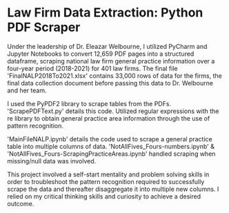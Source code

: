 # Law Firm Data Extraction: Python PDF Scraper
Under the leadership of Dr. Eleazar Welbourne, I utilized PyCharm and Jupyter Notebooks to convert 12,659 PDF pages into a structured dataframe, scraping national law firm general practice information over a four-year period (2018-2021) for 401 law firms. The final file 'FinalNALP2018To2021.xlsx' contains 33,000 rows of data for the firms, the final data collection document before passing this data to Dr. Welbourne and her team.

I used the PyPDF2 library to scrape tables from the PDFs. 'ScrapePDFText.py' details this code. Utilized regular expressions with the re library to obtain general practice area information through the use of pattern recognition.

'MainFileNALP.ipynb' details the code used to scrape a general practice table into multiple columns of data. 'NotAllFives_Fours-numbers.ipynb' & 'NotAllFives_Fours-ScrapingPracticeAreas.ipynb' handled scraping when missing/null data was involved.

This project involved a self-start mentality and problem solving skills in order to troubleshoot the pattern recognition required to successfully scrape the data and thereafter disaggregate it into multiple new columns. I relied on my critical thinking skills and curiosity to achieve a desired outcome.
